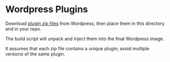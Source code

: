 # Wordpress Plugins
Download [plugin zip files](https://wordpress.org/plugins/) from Wordpress, then place them in this directory and in your repo.

The build script will unpack and inject them into the final Wordpress image.

It assumes that each zip file contains a unique plugin; avoid multiple versions of the same plugin.